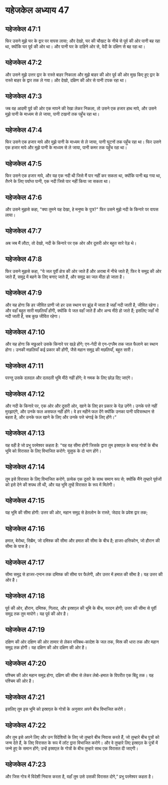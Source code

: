 # यहेजकेल अध्याय 47

## यहेजकेल 47:1

फिर उसने मुझे घर के द्वार पर वापस लाया; और देखो, घर की चौखट के नीचे से पूर्व की ओर पानी बह रहा था, क्योंकि घर पूर्व की ओर था। और पानी घर के दाहिने ओर से, वेदी के दक्षिण से बह रहा था।

## यहेजकेल 47:2

और उसने मुझे उत्तर द्वार के रास्ते बाहर निकाला और मुझे बाहर की ओर पूर्व की ओर मुख किए हुए द्वार के रास्ते बाहर के द्वार तक ले गया। और देखो, दक्षिण की ओर से पानी टपक रहा था।

## यहेजकेल 47:3

जब वह आदमी पूर्व की ओर एक मापने की रेखा लेकर निकला, तो उसने एक हजार हाथ मापे, और उसने मुझे पानी के माध्यम से ले जाया, पानी टखनों तक पहुँच रहा था।

## यहेजकेल 47:4

फिर उसने एक हजार मापे और मुझे पानी के माध्यम से ले जाया, पानी घुटनों तक पहुँच रहा था। फिर उसने एक हजार मापे और मुझे पानी के माध्यम से ले जाया, पानी कमर तक पहुँच रहा था।

## यहेजकेल 47:5

फिर उसने एक हजार मापे, और यह एक नदी थी जिसे मैं पार नहीं कर सकता था, क्योंकि पानी बढ़ गया था, तैरने के लिए पर्याप्त पानी, एक नदी जिसे पार नहीं किया जा सकता था।

## यहेजकेल 47:6

और उसने मुझसे कहा, "क्या तुमने यह देखा, हे मनुष्य के पुत्र?" फिर उसने मुझे नदी के किनारे पर वापस लाया।

## यहेजकेल 47:7

अब जब मैं लौटा, तो देखो, नदी के किनारे पर एक ओर और दूसरी ओर बहुत सारे पेड़ थे।

## यहेजकेल 47:8

फिर उसने मुझसे कहा, "ये जल पूर्वी क्षेत्र की ओर जाते हैं और अराबा में नीचे जाते हैं; फिर वे समुद्र की ओर जाते हैं, समुद्र में बहने के लिए बनाए जाते हैं, और समुद्र का जल मीठा हो जाता है।

## यहेजकेल 47:9

और यह होगा कि हर जीवित प्राणी जो हर उस स्थान पर झुंड में जाता है जहाँ नदी जाती है, जीवित रहेगा। और वहाँ बहुत सारी मछलियाँ होंगी, क्योंकि ये जल वहाँ जाते हैं और अन्य मीठे हो जाते हैं; इसलिए जहाँ भी नदी जाती है, सब कुछ जीवित रहेगा।

## यहेजकेल 47:10

और यह होगा कि मछुआरे उसके किनारे पर खड़े होंगे; एन-गेदी से एन-एग्लैम तक जाल फैलाने का स्थान होगा। उनकी मछलियाँ कई प्रकार की होंगी, जैसे महान समुद्र की मछलियाँ, बहुत सारी।

## यहेजकेल 47:11

परन्तु उसके दलदल और दलदली भूमि मीठे नहीं होंगे; वे नमक के लिए छोड़ दिए जाएंगे।

## यहेजकेल 47:12

और नदी के किनारे पर, एक ओर और दूसरी ओर, खाने के लिए हर प्रकार के पेड़ उगेंगे। उनके पत्ते नहीं मुरझाएंगे, और उनके फल असफल नहीं होंगे। वे हर महीने फल देंगे क्योंकि उनका पानी पवित्रस्थान से बहता है, और उनके फल खाने के लिए और उनके पत्ते चंगाई के लिए होंगे।”

## यहेजकेल 47:13

यह वही है जो प्रभु परमेश्वर कहता है: "यह वह सीमा होगी जिसके द्वारा तुम इस्राएल के बारह गोत्रों के बीच भूमि को विरासत के लिए विभाजित करोगे: यूसुफ के दो भाग होंगे।

## यहेजकेल 47:14

तुम इसे विरासत के लिए विभाजित करोगे, प्रत्येक एक दूसरे के साथ समान रूप से; क्योंकि मैंने तुम्हारे पूर्वजों को इसे देने की शपथ ली थी, और यह भूमि तुम्हें विरासत के रूप में मिलेगी।

## यहेजकेल 47:15

यह भूमि की सीमा होगी: उत्तर की ओर, महान समुद्र से हेतलोन के रास्ते, जेदाद के प्रवेश द्वार तक;

## यहेजकेल 47:16

हमात, बेरोथा, सिब्रैम, जो दमिश्क की सीमा और हमात की सीमा के बीच है; हाजर-हत्तिकोन, जो हौरान की सीमा के पास है।

## यहेजकेल 47:17

सीमा समुद्र से हाजर-एनान तक दमिश्क की सीमा पर फैलेगी, और उत्तर में हमात की सीमा है। यह उत्तर की ओर है।

## यहेजकेल 47:18

पूर्व की ओर, हौरान, दमिश्क, गिलाद, और इस्राएल की भूमि के बीच, यरदन होगी; उत्तर की सीमा से पूर्वी समुद्र तक तुम मापोगे। यह पूर्व की ओर है।

## यहेजकेल 47:19

दक्षिण की ओर दक्षिण की ओर तामार से लेकर मरिबथ-कादेश के जल तक, मिस्र की धारा तक और महान समुद्र तक होगी। यह दक्षिण की ओर दक्षिण की ओर है।

## यहेजकेल 47:20

पश्चिम की ओर महान समुद्र होगा, दक्षिण की सीमा से लेकर लेबो-हमात के विपरीत एक बिंदु तक। यह पश्चिम की ओर है।

## यहेजकेल 47:21

इसलिए तुम इस भूमि को इस्राएल के गोत्रों के अनुसार अपने बीच विभाजित करोगे।

## यहेजकेल 47:22

और तुम इसे अपने लिए और उन विदेशियों के लिए जो तुम्हारे बीच निवास करते हैं, जो तुम्हारे बीच पुत्रों को जन्म देते हैं, के लिए विरासत के रूप में लॉट द्वारा विभाजित करोगे। और वे तुम्हारे लिए इस्राएल के पुत्रों में जन्मे हुए के समान होंगे; उन्हें इस्राएल के गोत्रों के बीच तुम्हारे साथ एक विरासत दी जाएगी।

## यहेजकेल 47:23

और जिस गोत्र में विदेशी निवास करता है, वहाँ तुम उसे उसकी विरासत दोगे,” प्रभु परमेश्वर कहता है।
